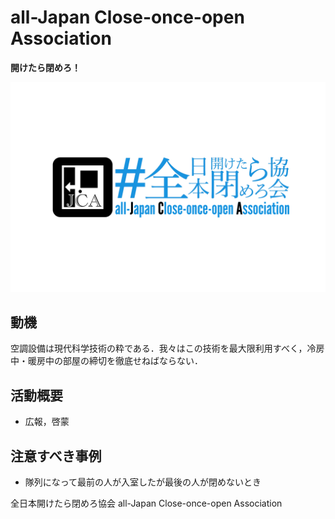 # all-Japan Close-once-open Association
__開けたら閉めろ！__


![jca_logo.png](https://raw.githubusercontent.com/yustier/yustier/yustier/resource/jca_logo.png)

## 動機
空調設備は現代科学技術の粋である．我々はこの技術を最大限利用すべく，冷房中・暖房中の部屋の締切を徹底せねばならない．


## 活動概要
- 広報，啓蒙


## 注意すべき事例
- 隊列になって最前の人が入室したが最後の人が閉めないとき

全日本開けたら閉めろ協会 all-Japan Close-once-open Association


<!---
Copyright 2019 Airoku
-->
